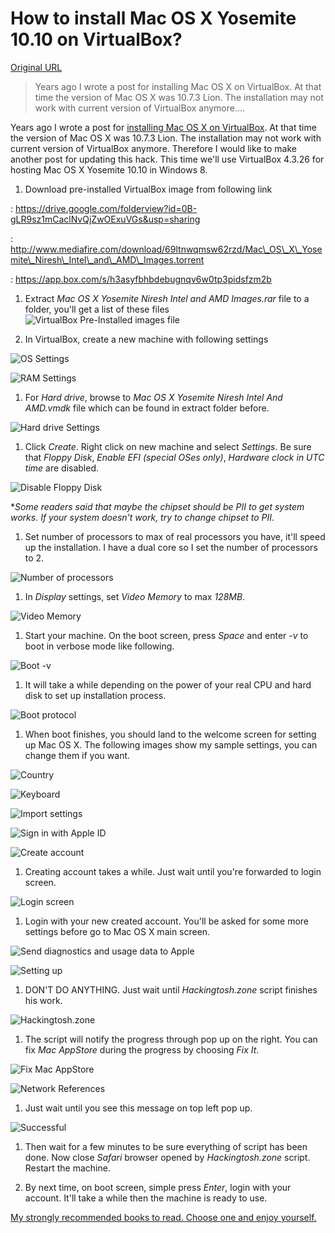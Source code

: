 # How to install Mac OS X Yosemite 10.10 on VirtualBox?

[Original URL](http://hintdesk.com/how-to-install-mac-os-x-yosemite-10-10-on-virtualbox/)

> Years ago I wrote a post for installing Mac OS X on VirtualBox. At that time the version of Mac OS X was 10.7.3 Lion. The installation may not work with current version of VirtualBox anymore....

Years ago I wrote a post for [installing Mac OS X on VirtualBox](http://hintdesk.com/how-to-install-mac-os-x-10-7-3-on-virtualbox/). At that time the version of Mac OS X was 10.7.3 Lion. The installation may not work with current version of VirtualBox anymore. Therefore I would like to make another post for updating this hack. This time we'll use VirtualBox 4.3.26 for hosting Mac OS X Yosemite 10.10 in Windows 8.

1. Download pre-installed VirtualBox image from following link

: <https://drive.google.com/folderview?id=0B-gLR9sz1mCaclNvQjZwOExuVGs&usp=sharing>

: <http://www.mediafire.com/download/69ltnwqmsw62rzd/Mac\_OS\_X\_Yosemite\_Niresh\_Intel\_and\_AMD\_Images.torrent>

: <https://app.box.com/s/h3asyfbhbdebugnqv6w0tp3pidsfzm2b>

1. Extract _Mac OS X Yosemite Niresh Intel and AMD Images.rar_ file to a folder, you'll get a list of these files<br>
  ![VirtualBox Pre-Installed images file](http://hintdesk.com/Pics/2015%20-%2004/HintDesk%2028.04.2015%200002.jpg)

2. In VirtualBox, create a new machine with following settings

![OS Settings](http://hintdesk.com/Pics/2015%20-%2004/HintDesk%2028.04.2015%200000.jpg)

![RAM Settings](http://hintdesk.com/Pics/2015%20-%2004/HintDesk%2028.04.2015%200001.jpg)

1. For _Hard drive_, browse to _Mac OS X Yosemite Niresh Intel And AMD.vmdk_ file which can be found in extract folder before.

![Hard drive Settings](http://hintdesk.com/Pics/2015%20-%2004/HintDesk%2028.04.2015%200003.jpg)

1. Click _Create_. Right click on new machine and select _Settings_. Be sure that _Floppy Disk_, _Enable EFI (special OSes only)_, _Hardware clock in UTC time_ are disabled.

![Disable Floppy Disk](http://hintdesk.com/Pics/2015%20-%2004/HintDesk%2028.04.2015%200004.jpg)

***Some readers said that maybe the chipset should be PII* to get system works. If your system doesn't work, try to change chipset to PII*.

1. Set number of processors to max of real processors you have, it'll speed up the installation. I have a dual core so I set the number of processors to 2.

![Number of processors](http://hintdesk.com/Pics/2015%20-%2004/HintDesk%2028.04.2015%200005.jpg)

1. In _Display_ settings, set _Video Memory_ to max _128MB_.

![Video Memory](http://hintdesk.com/Pics/2015%20-%2004/HintDesk%2028.04.2015%200006.jpg)

1. Start your machine. On the boot screen, press _Space_ and enter _-v_ to boot in verbose mode like following.

![Boot -v](http://hintdesk.com/Pics/2015%20-%2004/HintDesk%2028.04.2015%200007.jpg)

1. It will take a while depending on the power of your real CPU and hard disk to set up installation process.

![Boot protocol](http://hintdesk.com/Pics/2015%20-%2004/HintDesk%2028.04.2015%200008.jpg)

1. When boot finishes, you should land to the welcome screen for setting up Mac OS X. The following images show my sample settings, you can change them if you want.

![Country](http://hintdesk.com/Pics/2015%20-%2004/HintDesk%2028.04.2015%200009.jpg)

![Keyboard](http://hintdesk.com/Pics/2015%20-%2004/HintDesk%2028.04.2015%200010.jpg)

![Import settings](http://hintdesk.com/Pics/2015%20-%2004/HintDesk%2028.04.2015%200011.jpg)

![Sign in with Apple ID](http://hintdesk.com/Pics/2015%20-%2004/HintDesk%2028.04.2015%200012.jpg)

![Create account](http://hintdesk.com/Pics/2015%20-%2004/HintDesk%2028.04.2015%200013.jpg)

1. Creating account takes a while. Just wait until you're forwarded to login screen.

![Login screen](http://hintdesk.com/Pics/2015%20-%2004/HintDesk%2028.04.2015%200014.jpg)

1. Login with your new created account. You'll be asked for some more settings before go to Mac OS X main screen.

![Send diagnostics and usage data to Apple](http://hintdesk.com/Pics/2015%20-%2004/HintDesk%2028.04.2015%200015.jpg)

![Setting up](http://hintdesk.com/Pics/2015%20-%2004/HintDesk%2028.04.2015%200016.jpg)

1. DON'T DO ANYTHING. Just wait until _Hackingtosh.zone_ script finishes his work.

![Hackingtosh.zone](http://hintdesk.com/Pics/2015%20-%2004/HintDesk%2028.04.2015%200017.jpg)

1. The script will notify the progress through pop up on the right. You can fix _Mac AppStore_ during the progress by choosing _Fix It_.

![Fix Mac AppStore](http://hintdesk.com/Pics/2015%20-%2004/HintDesk%2028.04.2015%200018.jpg)

![Network References](http://hintdesk.com/Pics/2015%20-%2004/HintDesk%2028.04.2015%200019.jpg)

1. Just wait until you see this message on top left pop up.

![Successful](http://hintdesk.com/Pics/2015%20-%2004/HintDesk%2028.04.2015%200020.jpg)

1. Then wait for a few minutes to be sure everything of script has been done. Now close _Safari_ browser opened by _Hackingtosh.zone_ script. Restart the machine.

2. By next time, on boot screen, simple press _Enter_, login with your account. It'll take a while then the machine is ready to use.

[My strongly recommended books to read. Choose one and enjoy yourself.](http://www.amazon.com/b?_encoding=UTF8&site-redirect=&node=5&tag=rongblog-20&linkCode=ur2&camp=1789&creative=9325)
